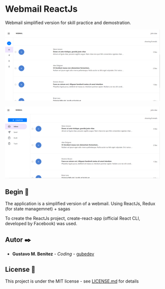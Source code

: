 # Webmail ReactJs

 Webmail simplified version for skill practice and demostration.

![screenshot](https://github.com/gubedev/webmail-react/blob/main/docs/screen-01.png)

![screenshot](https://github.com/gubedev/webmail-react/blob/main/docs/screen-02.png)


## Begin 🚀

The application is a simplified version of a webmail. Using ReactJs, Redux (for state managemnet) + sagas

To create the ReactJs project, create-react-app (official React CLI, developed by Facebook) was used.


## Autor ✒️

* **Gustavo M. Benitez** - *Coding* - [gubedev](https://github.com/gubedev)

## License 📄

This project is under the MIT license - see [LICENSE.md](LICENSE.md) for details

